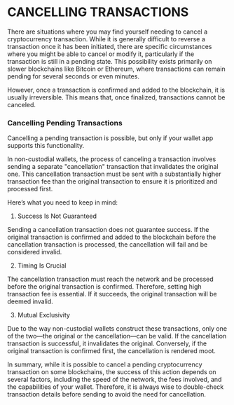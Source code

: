 # CANCELLING TRANSACTIONS

There are situations where you may find yourself needing to cancel a cryptocurrency transaction. While it is generally difficult to reverse a transaction once it has been initiated, there are specific circumstances where you might be able to cancel or modify it, particularly if the transaction is still in a pending state. This possibility exists primarily on slower blockchains like Bitcoin or Ethereum, where transactions can remain pending for several seconds or even minutes.

However, once a transaction is confirmed and added to the blockchain, it is usually irreversible. This means that, once finalized, transactions cannot be canceled.


### Cancelling Pending Transactions

Cancelling a pending transaction is possible, but only if your wallet app supports this functionality.

In non-custodial wallets, the process of canceling a transaction involves sending a separate "cancellation" transaction that invalidates the original one. This cancellation transaction must be sent with a substantially higher transaction fee than the original transaction to ensure it is prioritized and processed first.

Here’s what you need to keep in mind:


1) Success Is Not Guaranteed

Sending a cancellation transaction does not guarantee success. If the original transaction is confirmed and added to the blockchain before the cancellation transaction is processed, the cancellation will fail and be considered invalid.


2) Timing Is Crucial

The cancellation transaction must reach the network and be processed before the original transaction is confirmed. Therefore, setting high transaction fee is essential. If it succeeds, the original transaction will be deemed invalid.


3) Mutual Exclusivity

Due to the way non-custodial wallets construct these transactions, only one of the two—the original or the cancellation—can be valid. If the cancellation transaction is successful, it invalidates the original. Conversely, if the original transaction is confirmed first, the cancellation is rendered moot.


In summary, while it is possible to cancel a pending cryptocurrency transaction on some blockchains, the success of this action depends on several factors, including the speed of the network, the fees involved, and the capabilities of your wallet. Therefore, it is always wise to double-check transaction details before sending to avoid the need for cancellation.